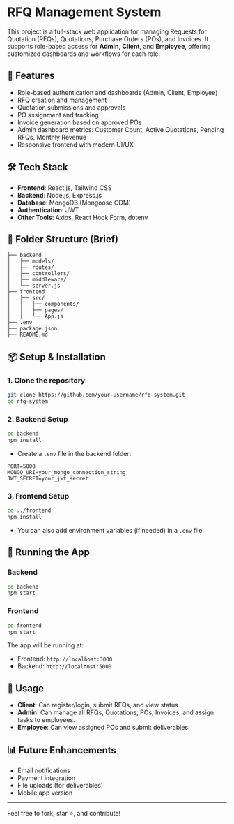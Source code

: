 # RFQ Management System

This project is a full-stack web application for managing Requests for Quotation (RFQs), Quotations, Purchase Orders (POs), and Invoices. It supports role-based access for **Admin**, **Client**, and **Employee**, offering customized dashboards and workflows for each role.

## 🚀 Features

- Role-based authentication and dashboards (Admin, Client, Employee)
- RFQ creation and management
- Quotation submissions and approvals
- PO assignment and tracking
- Invoice generation based on approved POs
- Admin dashboard metrics: Customer Count, Active Quotations, Pending RFQs, Monthly Revenue
- Responsive frontend with modern UI/UX

## 🛠️ Tech Stack

- **Frontend**: React.js, Tailwind CSS
- **Backend**: Node.js, Express.js
- **Database**: MongoDB (Mongoose ODM)
- **Authentication**: JWT
- **Other Tools**: Axios, React Hook Form, dotenv

## 📁 Folder Structure (Brief)

```
├── backend
│   ├── models/
│   ├── routes/
│   ├── controllers/
│   ├── middleware/
│   └── server.js
├── frontend
│   ├── src/
│   │   ├── components/
│   │   ├── pages/
│   │   └── App.js
├── .env
├── package.json
├── README.md
```

## 📦 Setup & Installation

### 1. Clone the repository

```bash
git clone https://github.com/your-username/rfq-system.git
cd rfq-system
```

### 2. Backend Setup

```bash
cd backend
npm install
```

- Create a `.env` file in the backend folder:

```
PORT=5000
MONGO_URI=your_mongo_connection_string
JWT_SECRET=your_jwt_secret
```

### 3. Frontend Setup

```bash
cd ../frontend
npm install
```

- You can also add environment variables (if needed) in a `.env` file.

## 🏃 Running the App

### Backend

```bash
cd backend
npm start
```

### Frontend

```bash
cd frontend
npm start
```

The app will be running at:  
- Frontend: `http://localhost:3000`  
- Backend: `http://localhost:5000`

## 📌 Usage

- **Client**: Can register/login, submit RFQs, and view status.
- **Admin**: Can manage all RFQs, Quotations, POs, Invoices, and assign tasks to employees.
- **Employee**: Can view assigned POs and submit deliverables.

## 📊 Future Enhancements

- Email notifications
- Payment integration
- File uploads (for deliverables)
- Mobile app version

---

Feel free to fork, star ⭐, and contribute!
